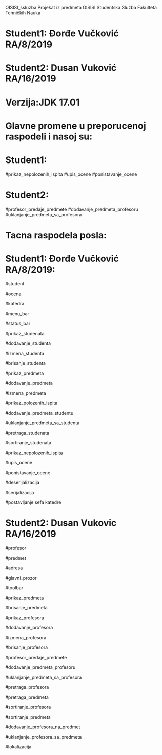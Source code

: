  OISISI_ssluzba
Projekat iz predmeta OISISI Studentska Služba Fakulteta Tehničkih Nauka

# Student1: Đorđe Vučković RA/8/2019
# Student2:  Dusan Vuković RA/16/2019

# Verzija:JDK 17.01

# Glavne promene u preporucenoj raspodeli i nasoj su:

# Student1: 

#prikaz_nepolozenih_ispita
#upis_ocene
#ponistavanje_ocene
 
 # Student2:

#profesor_predaje_predmete
#dodavanje_predmeta_profesoru
#uklanjanje_predmeta_sa_profesora

# Tacna raspodela posla:

# Student1: Đorđe Vučković RA/8/2019:

#student 

#ocena

#katedra

#menu_bar

#status_bar

#prikaz_studenata

#dodavanje_studenta

#izmena_studenta

#brisanje_studenta

#prikaz_predmeta

#dodavanje_predmeta

#izmena_predmeta

#prikaz_polozenih_ispita

#dodavanje_predmeta_studentu

#uklanjanje_predmeta_sa_studenta

#pretraga_studenata

#sortiranje_studenata

#prikaz_nepolozenih_ispita

#upis_ocene

#ponistavanje_ocene

#deserijalizacija

#serijalizacija

#postavljanje sefa katedre


# Student2:  Dusan Vukovic RA/16/2019

#profesor

#predmet

#adresa

#glavni_prozor

#toolbar

#prikaz_predmeta

#brisanje_predmeta

#prikaz_profesora

#dodavanje_profesora

#izmena_profesora

#brisanje_profesora

#profesor_predaje_predmete

#dodavanje_predmeta_profesoru

#uklanjanje_predmeta_sa_profesora

#pretraga_profesora

#pretraga_predmeta

#sortiranje_profesora

#sortiranje_predmeta

#dodavanje_profesora_na_predmet

#uklanjanje_profesora_sa_predmeta

#lokalizacija

